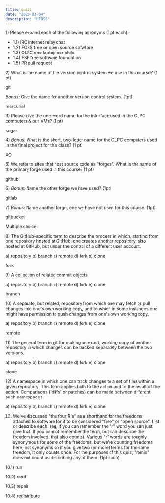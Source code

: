 ```yaml
---
title: quiz1
date: "2020-03-04"
description: "HFOSS"
---
```


1\) Please expand each of the following acronyms (1 pt each):


-   1.1) IRC internet relay chat
-   1.2) FOSS free or open source sofwtare
-   1.3) OLPC one laptop per child
-   1.4) FSF free software foundation
-   1.5) PR pull request


2\) What is the name of the version control system we use in this course? (1 pt)

git


*Bonus:* Give the name for another version control system. (1pt)


mercurial


3\) Please give the one-word name for the interface used in the OLPC computers & our VMs? (1 pt)


sugar


4\) *Bonus:* What is the short, two-letter name for the OLPC computers used in the final project for this class? (1 pt)


XO


5\) We refer to sites that host source code as "forges". What is the name of the primary forge used in this course? (1 pt)

github

6\) *Bonus:* Name the other forge we have used? (1pt)

gitlab


7\) *Bonus:* Name another forge, one we have not used for this course. (1pt)

gitbucket



Multiple choice


8\) The GitHub-specific term to describe the process in which, starting from one repository hosted at GitHub, one creates another repository, also hosted at GitHub, but under the control of a different user account.

a\) repository b) branch c) remote d) fork e) clone


fork


9\) A collection of related commit objects

a\) repository b) branch c) remote d) fork e) clone

branch



10\) A separate, but related, repository from which one may fetch or pull changes into one's own working copy, and to which in some instances one might have permission to push changes from one's own working copy.

a\) repository b) branch c) remote d) fork e) clone


remote


11\) The general term in git for making an exact, working copy of another repository in which changes can be tracked separately between the two versions.

a\) repository b) branch c) remote d) fork e) clone


clone


12\) A namespace in which one can track changes to a set of files within a given repository. 
This term applies both to the action and to the result of the action. 
Comparisons ('diffs' or patches) can be made between different such namespaces.

a\) repository b) branch c) remote d) fork e) clone


13) We've discussed "the four R's" as a shorthand for the freedoms attached to software for it to be considered "free" or "open source". List or describe each. (eg, if you can remember the "r" word you can just give that. If you cannot remember the term, but can describe the freedom involved, that also counts). Various "r" words are roughly synonymous for some of the freedoms, but we're counting freedoms here, not synonyms so if you give two (or more) terms for the same freedom, it only counts once. For the purposes of this quiz, "remix" does not count as describing any of them. (1pt each)

10.1) run

10.2) read

10.3) repair

10.4) redistribute



